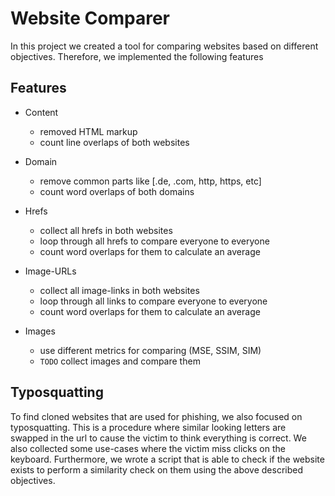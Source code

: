 # Website Comparer

In this project we created a tool for comparing websites based on different objectives.
Therefore, we implemented the following features

## Features
- Content
    - removed HTML markup
    - count line overlaps of both websites
    
- Domain
    - remove common parts like [.de, .com, http, https, etc]
    - count word overlaps of both domains
    
- Hrefs
    - collect all hrefs in both websites
    - loop through all hrefs to compare everyone to everyone
    - count word overlaps for them to calculate an average
  
- Image-URLs
    - collect all image-links in both websites
    - loop through all links to compare everyone to everyone
    - count word overlaps for them to calculate an average
    
- Images
    - use different metrics for comparing (MSE, SSIM, SIM)
    - `TODO` collect images and compare them
    
## Typosquatting

To find cloned websites that are used for phishing, we also focused on typosquatting.
This is a procedure where similar looking letters are swapped in the url to cause the victim to think everything is correct.
We also collected some use-cases where the victim miss clicks on the keyboard. 
Furthermore, we wrote a script that is able to check if the website exists to perform a similarity check on them using the above described objectives.


